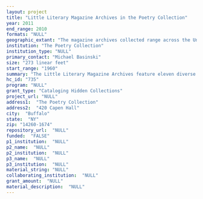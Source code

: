 ```yaml
--- 
layout: project 
title: "Little Literary Magazine Archives in the Poetry Collection"
year: 2011
end_range: 2010
formats: "NULL"
geographic_extant: "The magazine archives collected range across the United States from New York to San Francisco."
institution: "The Poetry Collection"
institution_type: "NULL"
primary_contact: "Michael Basinski"
size: "273 linear feet"
start_range: "1960"
summary: "The Little Literary Magazine Archives feature eleven diverse poetry magazine archives. Representative of small press poetry publishing across the United States from 1960 to 2010, the various archives are composed of literary letters, manuscripts, notebooks, business and production records, and publishing ephemera. The magazines represented, their locations, and the extent of publishing life are: Fire Exit (Boston, 1968-1975); The Wormwood Review (Stockton, CA, 1960-1999); Chain (Philadelphia, 1994-2005); Manroot (San Francisco, 1969-1981); Drafting (Baltimore, 2004-2005); Boss (New York, 1966-1979); Buckle / Buckle & (Buffalo, 1977-1982 / 1998-2006); Osiris (Schenectady, NY, 1972-2010); Lost & Found Times (Columbus, OH, 1975-2005); Score (Oakland, CA, 1983-1990); and First Intensity (Lawrence, KS, 1993-2007). These magazines represent different socio-aesthetic communities from Feminist poetry to academic avant garde poetry to verbo-visual poetry and have served the careers of poets as different as Susan Howe and Charles Bukowski. The Little Literary Magazine Archives document fifty years of poetic history, and the cataloging of this collection will immediately impact scholarship in the field of post-WWII American Poetry. This archival collection is supported by the more than 9,000 twentieth-century and twenty-first-century entrepreneurial poetry magazine titles held in the Poetry Collection."
hc_id: "735"
program: "NULL"
grant_type: "Cataloging Hidden Collections"
project_url: "NULL"
address1:  "The Poetry Collection"
address2:  "420 Capen Hall"
city:  "Buffalo"
state:  "NY"
zip: "14260-1674"
repository_url:  "NULL"
funded:  "FALSE"
p1_institution:  "NULL"
p2_name:  "NULL"
p2_institution:  "NULL"
p3_name:  "NULL"
p3_institution:  "NULL"
material_string: "NULL"
collaborating_institution:  "NULL"
grant_amount:  "NULL"
material_description:  "NULL"
---
```

